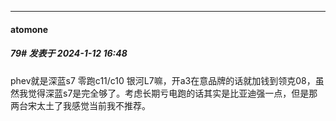 
*****

####  atomone  
##### 79#       发表于 2024-1-12 16:48

phev就是深蓝s7 零跑c11/c10 银河L7嘛，开a3在意品牌的话就加钱到领克08，虽然我觉得深蓝s7是完全够了。考虑长期亏电跑的话其实是比亚迪强一点，但是那两台宋太土了我感觉当前我不推荐。


